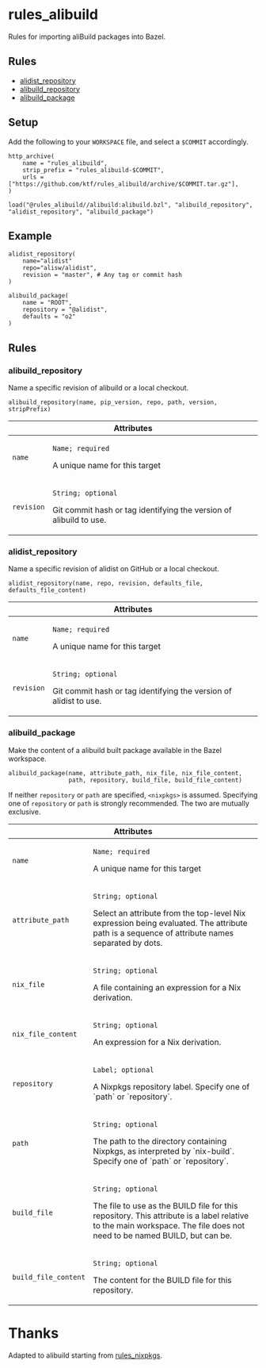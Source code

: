 # rules_alibuild

Rules for importing aliBuild packages into Bazel.

## Rules

* [alidist_repository](#alidist_repository)
* [alibuild_repository](#alibuild_repository)
* [alibuild_package](#alibuild_package)

## Setup

Add the following to your `WORKSPACE` file, and select a `$COMMIT` accordingly.

```bzl
http_archive(
    name = "rules_alibuild",
    strip_prefix = "rules_alibuild-$COMMIT",
    urls = ["https://github.com/ktf/rules_alibuild/archive/$COMMIT.tar.gz"],
)

load("@rules_alibuild//alibuild:alibuild.bzl", "alibuild_repository", "alidist_repository", "alibuild_package")
```

## Example

```bzl
alidist_repository(
    name="alidist"
    repo="alisw/alidist",
    revision = "master", # Any tag or commit hash
)

alibuild_package(
    name = "ROOT",
    repository = "@alidist",
    defaults = "o2"
)
```

## Rules

### alibuild_repository

Name a specific revision of alibuild or a local checkout.

```bzl
alibuild_repository(name, pip_version, repo, path, version, stripPrefix)
```

<table class="table table-condensed table-bordered table-params">
  <colgroup>
    <col class="col-param" />
    <col class="param-description" />
  </colgroup>
  <thead>
    <tr>
      <th colspan="2">Attributes</th>
    </tr>
  </thead>
  <tbody>
    <tr>
      <td><code>name</code></td>
      <td>
        <p><code>Name; required</code></p>
        <p>A unique name for this target</p>
      </td>
    </tr>
    <tr>
      <td><code>revision</code></td>
      <td>
        <p><code>String; optional</code></p>
        <p>Git commit hash or tag identifying the version of alibuild
           to use.</p>
      </td>
    </tr>
  </tbody>
</table>

### alidist_repository

Name a specific revision of alidist on GitHub or a local checkout.

```bzl
alidist_repository(name, repo, revision, defaults_file, defaults_file_content)
```

<table class="table table-condensed table-bordered table-params">
  <colgroup>
    <col class="col-param" />
    <col class="param-description" />
  </colgroup>
  <thead>
    <tr>
      <th colspan="2">Attributes</th>
    </tr>
  </thead>
  <tbody>
    <tr>
      <td><code>name</code></td>
      <td>
        <p><code>Name; required</code></p>
        <p>A unique name for this target</p>
      </td>
    </tr>
    <tr>
      <td><code>revision</code></td>
      <td>
        <p><code>String; optional</code></p>
        <p>Git commit hash or tag identifying the version of alidist
           to use.</p>
      </td>
    </tr>
  </tbody>
</table>

### alibuild_package

Make the content of a alibuild built package available in the Bazel workspace.

```bzl
alibuild_package(name, attribute_path, nix_file, nix_file_content,
                 path, repository, build_file, build_file_content)
```

If neither `repository` or `path` are specified, `<nixpkgs>` is
assumed. Specifying one of `repository` or `path` is strongly
recommended. The two are mutually exclusive.

<table class="table table-condensed table-bordered table-params">
  <colgroup>
    <col class="col-param" />
    <col class="param-description" />
  </colgroup>
  <thead>
    <tr>
      <th colspan="2">Attributes</th>
    </tr>
  </thead>
  <tbody>
    <tr>
      <td><code>name</code></td>
      <td>
        <p><code>Name; required</code></p>
        <p>A unique name for this target</p>
      </td>
    </tr>
    <tr>
      <td><code>attribute_path</code></td>
      <td>
        <p><code>String; optional</code></p>
        <p>Select an attribute from the top-level Nix expression being
           evaluated. The attribute path is a sequence of attribute
           names separated by dots.</p>
      </td>
    </tr>
    <tr>
      <td><code>nix_file</code></td>
      <td>
        <p><code>String; optional</code></p>
        <p>A file containing an expression for a Nix derivation.</p>
      </td>
    </tr>
    <tr>
      <td><code>nix_file_content</code></td>
      <td>
        <p><code>String; optional</code></p>
        <p>An expression for a Nix derivation.</p>
      </td>
    </tr>
    <tr>
      <td><code>repository</code></td>
      <td>
        <p><code>Label; optional</code></p>
        <p>A Nixpkgs repository label. Specify one of `path` or
		   `repository`.</p>
      </td>
    </tr>
    <tr>
      <td><code>path</code></td>
      <td>
        <p><code>String; optional</code></p>
        <p>The path to the directory containing Nixpkgs, as
           interpreted by `nix-build`. Specify one of `path` or
		   `repository`.</p>
      </td>
    </tr>
    <tr>
      <td><code>build_file</code></td>
      <td>
        <p><code>String; optional</code></p>
        <p>The file to use as the BUILD file for this repository. This
           attribute is a label relative to the main workspace. The
           file does not need to be named BUILD, but can be.</p>
      </td>
    </tr>
    <tr>
      <td><code>build_file_content</code></td>
      <td>
        <p><code>String; optional</code></p>
        <p>The content for the BUILD file for this repository.</p>
      </td>
    </tr>
  </tbody>
</table>

# Thanks

Adapted to alibuild starting from [rules_nixpkgs](https://github.com/tweag/rules_nixpkgs).
